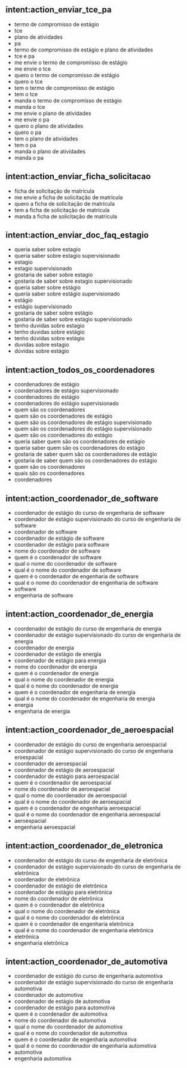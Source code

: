 ## intent:action_enviar_tce_pa
- termo de compromisso de estágio
- tce
- plano de atividades
- pa
- termo de compromisso de estágio e plano de atividades
- tce e pa
- me envie o termo de compromisso de estágio
- me envie o tce
- quero o termo de compromisso de estágio
- quero o tce
- tem o termo de compromisso de estágio
- tem o tce
- manda o termo de compromisso de estágio
- manda o tce
- me envie o plano de atividades
- me envie o pa
- quero o plano de atividades
- quero o pa
- tem o plano de atividades
- tem o pa
- manda o plano de atividades
- manda o pa

## intent:action_enviar_ficha_solicitacao
- ficha de solicitação de matrícula
- me envie a ficha de solicitação de matrícula
- quero a ficha de solicitação de matrícula
- tem a ficha de solicitação de matrícula
- manda a ficha de solicitação de matrícula


## intent:action_enviar_doc_faq_estagio
- queria saber sobre estagio
- queria saber sobre estagio supervisionado
- estagio
- estagio supervisionado
- gostaria de saber sobre estagio
- gostaria de saber sobre estagio supervisionado
- queria saber sobre estágio
- queria saber sobre estágio supervisionado
- estágio
- estágio supervisionado
- gostaria de saber sobre estágio
- gostaria de saber sobre estágio supervisionado
- tenho duvidas sobre estagio
- tenho duvidas sobre estágio
- tenho dúvidas sobre estágio
- duvidas sobre estagio
- dúvidas sobre estágio

## intent:action_todos_os_coordenadores
- coordenadores de estágio
- coordenadores de estágio supervisionado
- coordenadores do estágio
- coordenadores do estágio supervisionado
- quem são os coordenadores
- quem são os coordenadores de estágio
- quem são os coordenadores de estágio supervisionado
- quem são os coordenadores do estágio supervisionado
- quem são os coordenadores do estágio
- queria saber quem são os coordenadores de estágio
- queria saber quem são os coordenadores do estágio
- gostaria de saber quem são os coordenadores de estágio
- gostaria de saber quem são os coordenadores do estágio
- quem são os coordenadores
- quais são os coordenadores
- coordenadores

## intent:action_coordenador_de_software
- coordenador de estágio do curso de engenharia de software
- coordenador de estágio supervisionado do curso de engenharia de software
- coordenador de software
- coordenador de estágio de software
- coordenador de estágio para software
- nome do coordenador de software
- quem é o coordenador de software
- qual o nome do coordenador de software
- qual é o nome do coordenador de software
- quem é o coordenador de engenharia de software
- qual é o nome do coordenador de engenharia de software
- software
- engenharia de software

## intent:action_coordenador_de_energia
- coordenador de estágio do curso de engenharia de energia
- coordenador de estágio supervisionado do curso de engenharia de energia
- coordenador de energia
- coordenador de estágio de energia
- coordenador de estágio para energia
- nome do coordenador de energia
- quem é o coordenador de energia
- qual o nome do coordenador de energia
- qual é o nome do coordenador de energia
- quem é o coordenador de engenharia de energia
- qual é o nome do coordenador de engenharia de energia
- energia
- engenharia de energia

## intent:action_coordenador_de_aeroespacial
- coordenador de estágio do curso de engenharia aeroespacial
- coordenador de estágio supervisionado do curso de engenharia eroespacial
- coordenador de aeroespacial
- coordenador de estágio de aeroespacial
- coordenador de estágio para aeroespacial
- quem é o coordenador de aeroespacial
- nome do coordenador de aeroespacial
- qual o nome do coordenador de aeroespacial
- qual é o nome do coordenador de aeroespacial
- quem é o coordenador de engenharia aeroespacial
- qual é o nome do coordenador de engenharia aeroespacial
- aeroespacial
- engenharia aeroespacial

## intent:action_coordenador_de_eletronica
- coordenador de estágio do curso de engenharia de eletrônica
- coordenador de estágio supervisionado do curso de engenharia de eletrônica
- coordenador de eletrônica
- coordenador de estágio de eletrônica
- coordenador de estágio para eletrônica
- nome do coordenador de eletrônica
- quem é o coordenador de eletrônica
- qual o nome do coordenador de eletrônica
- qual é o nome do coordenador de eletrônica
- quem é o coordenador de engenharia eletrônica
- qual é o nome do coordenador de engenharia eletrônica
- eletrônica
- engenharia eletrônica

## intent:action_coordenador_de_automotiva
- coordenador de estágio do curso de engenharia automotiva
- coordenador de estágio supervisionado do curso de engenharia automotiva
- coordenador de automotiva
- coordenador de estágio de automotiva
- coordenador de estágio para automotiva
- quem é o coordenador de automotiva
- nome do coordenador de automotiva
- qual o nome do coordenador de automotiva
- qual é o nome do coordenador de automotiva
- quem é o coordenador de engenharia automotiva
- qual é o nome do coordenador de engenharia automotiva
- automotiva
- engenharia automotiva